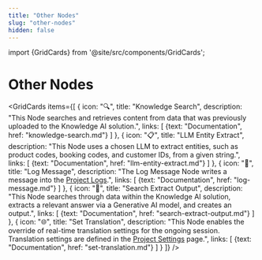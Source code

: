 ```yaml
---
title: "Other Nodes"
slug: "other-nodes"
hidden: false
---
```


import {GridCards} from '@site/src/components/GridCards';

# Other Nodes

<GridCards items={[
  {
    icon: "🔍",
    title: "Knowledge Search",
    description: "This Node searches and retrieves content from data that was previously uploaded to the Knowledge AI solution.",
    links: [
      {text: "Documentation", href: "knowledge-search.md"}
    ]
  },
  {
    icon: "📋",
    title: "LLM Entity Extract",
    description: "This Node uses a chosen LLM to extract entities, such as product codes, booking codes, and customer IDs, from a given string.",
    links: [
      {text: "Documentation", href: "llm-entity-extract.md"}
    ]
  },
  {
    icon: "📝",
    title: "Log Message",
    description: "The Log Message Node writes a message into the [Project Logs](../../../test/logs.md).",
    links: [
      {text: "Documentation", href: "log-message.md"}
    ]
  },
  {
    icon: "📄",
    title: "Search Extract Output",
    description: "This Node searches through data within the Knowledge AI solution, extracts a relevant answer via a Generative AI model, and creates an output.",
    links: [
      {text: "Documentation", href: "search-extract-output.md"}
    ]
  },
  {
    icon: "🌐",
    title: "Set Translation",
    description: "This Node enables the override of real-time translation settings for the ongoing session. Translation settings are defined in the [Project Settings](../../../administer/access/project-settings.md) page.",
    links: [
      {text: "Documentation", href: "set-translation.md"}
    ]
  }
]} />
